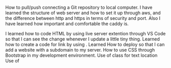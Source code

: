 How to pull/push connecting a Git repository to local computer.
I have learned the structure of web server and how to set it up through aws, and the difference between http and https in terms of security and port. 
Also I have learned how important and comfortable the caddy is.

I learned how to code HTML by using live server extention through VS Code so that I can see the change whenever I update a little tiny thing. Learned how to create a code for link by using <a href></a>. Learned How to deploy so that I can add a website with a subdomain to my server.
How to use CSS through Bootstrap in my development environment.
Use of class for text location
Use of <style>
Set background color by using bg-
.text-reset (boostrap)  
font size change in style
font-weight 
adding a caption to the photo using <figure> and <figcaption>
<br>
In the following code, what does the link element do? <br>
The <link> element links external resources, typically used to link CSS files to the HTML document. <br>
<br>
In the following code, what does a div tag do?<br>
The <div> tag is a block-level container used to group elements and apply styles or layout properties.<br>
<br>
In the following code, what is the difference between the #title and .grid selector?<br>
#title targets an element with the specific id="title", while .grid targets all elements with the class class="grid".<br>
<br>
In the following code, what is the difference between padding and margin?<br>
Padding is the space between the content and the element's border, while margin is the space outside the element's border.<br>
<br>
Given this HTML and this CSS how will the images be displayed using flex?<br>
Depending on the CSS flex properties (justify-content, align-items, etc.), the images will be laid out according to the defined flexbox rules.<br>
<br>
What does the following padding CSS do?<br>
The CSS padding property adds space inside the element’s border, around the content. The specific padding values determine how much space is added to each side.<br>
<br>
What does the following code using arrow syntax function declaration do?<br>
Arrow function syntax defines a function. If used in an expression, it will return the output of the function body.<br>
<br>
What does the following code using map with an array output?<br>
The map() function returns a new array with the results of applying the callback function to each element of the array.<br>
<br>
What does the following code output using getElementByID and addEventListener?<br>
getElementById selects an element by its ID, and addEventListener attaches an event handler to respond to a specified event (like a click).<br>
<br>
What does the following line of Javascript do using a # selector?<br>
The #selector in JavaScript selects an element by its id. For example, document.querySelector("#id") selects the element with id="id".<br>
<br>
Which of the following are true? (mark all that are true about the DOM)<br>
Likely answers involve the nature of the DOM as a tree structure, the ability to modify it with JavaScript, and its representation of the HTML document.<br>
<br>
By default, the HTML span element has a default CSS display property value of:<br>
Inline (display: inline;).<br>
<br>
How would you use CSS to change all the div elements to have a background color of red?<br>
<br>
css<br>
<br>
div {<br>
  background-color: red;<br>
}<br>
How would you display an image with a hyperlink in HTML?<br>
<br>
html<br>
<br>
<a href="URL"><img src="image.jpg" alt="description"></a><br>
In the CSS box model, what is the ordering of the box layers starting at the inside and working out?<br>
Content → Padding → Border → Margin.<br>
<br>
Given the following HTML, what CSS would you use to set the text "trouble" to green and leave the "double" text unaffected?<br>
Apply a class or ID to "trouble" and set the text color to green using CSS:<br>
<br>
html<br>
<br>
<span id="trouble">trouble</span>double<br>
css<br>
<br>
#trouble {<br>
  color: green;<br>
}<br>
What will the following code output when executed using a for loop and console.log?<br>
It depends on the code provided, but typically a for loop iterates through a set of values and prints them using console.log().<br>
<br>
How would you use JavaScript to select an element with the id of “byu” and change the text color of that element to green?<br>
<br>
javascript<br>
<br>
document.getElementById("byu").style.color = "green";<br>
What is the opening HTML tag for a paragraph, ordered list, unordered list, second level heading, first level heading, third level heading?<br>
<br>
Paragraph: <p><br>
Ordered list: "<ol><be>"
Unordered list: "<ul><be>"
Second level heading: "<h2><be>"
First level heading: "<h1><be>"
Third level heading: "<h3><be>"
How do you declare the document type to be html?<br>
<!DOCTYPE html><br>
<br>
What is valid javascript syntax for if, else, for, while, switch statements?<br>
Examples:<br>
<br>
if statement:<br>
javascript<br>
<br>
if (condition) { }<br>
else { }<br>
for loop:<br>
javascript<br>
<br>
for (let i = 0; i < limit; i++) { }<br>
while loop:<br>
javascript<br>
<br>
while (condition) { }<br>
switch statement:<br>
javascript<br>
<br>
switch(expression) { case value: break; }<br>
What is the correct syntax for creating a javascript object?<br>
<br>
javascript<br>
<br>
let obj = {<br>
  key: value,<br>
  method: function() { }<br>
};<br>
Is it possible to add new properties to javascript objects?<br>
Yes, you can dynamically add new properties to an object.<br>
<br>
If you want to include JavaScript on an HTML page, which tag do you use?<br>
<script><br>
<br>
Given the following HTML, what JavaScript could you use to set the text "animal" to "crow" and leave the "fish" text unaffected?<br>
<br>
javascript<br>
<br>
document.getElementById("animal").textContent = "crow";<br>
Which of the following correctly describes JSON?<br>
JSON (JavaScript Object Notation) is a lightweight data-interchange format that is easy for humans to read and write, and easy for machines to parse and generate.<br>
<br>
What does the console command chmod, pwd, cd, ls, vim, nano, mkdir, mv, rm, man, ssh, ps, wget, sudo do?<br>
<br>
chmod: Change file permissions.<br>
pwd: Print working directory.<br>
cd: Change directory.<br>
ls: List files.<br>
vim, nano: Text editors.<br>
mkdir: Make a new directory.<br>
mv: Move or rename files.<br>
rm: Remove files or directories.<br>
man: Show manual for a command.<br>
ssh: Secure shell for remote login.<br>
ps: Display running processes.<br>
wget: Download files from the web.<br>
sudo: Execute a command as a superuser.<br>
Which of the following console command creates a remote shell session?<br>
ssh<br>
<br>
Which of the following is true when the -la parameter is specified for the ls console command?<br>
It shows all files, including hidden ones, with detailed information.<br>
<br>
Which of the following is true for the domain name banana.fruit.bozo.click, which is the top level domain, which is a subdomain, which is a root domain?<br>
<br>
click is the top-level domain.<br>
bozo is the root domain.<br>
banana.fruit are subdomains.<br>
Is a web certificate necessary to use HTTPS?<br>
Yes.<br>
<br>
Can a DNS A record point to an IP address or another A record?<br>
Yes, a DNS A record can point to an IP address.<br>
<br>
Port 443, 80, 22 is reserved for which protocol?<br>
<br>
443: HTTPS<br>
80: HTTP<br>
22: SSH<br>
What will the following code using Promises output when executed?<br>
It depends on the promise code provided, but typically promises either resolve successfully or reject with an error.<br>
